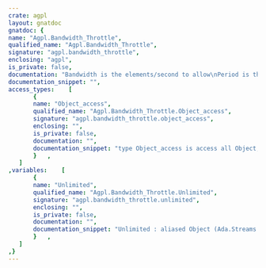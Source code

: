 ```yaml
---
crate: agpl
layout: gnatdoc
gnatdoc: {
name: "Agpl.Bandwidth_Throttle",
qualified_name: "Agpl.Bandwidth_Throttle",
signature: "agpl.bandwidth_throttle",
enclosing: "agpl",
is_private: false,
documentation: "Bandwidth is the elements/second to allow\nPeriod is the period for feedback. Longer ones allow the use\n  of unused bandwidth for more time. (In milliseconds)",
documentation_snippet: "",
access_types:    [
       {
       name: "Object_access",
       qualified_name: "Agpl.Bandwidth_Throttle.Object_access",
       signature: "agpl.bandwidth_throttle.object_access",
       enclosing: "",
       is_private: false,
       documentation: "",
       documentation_snippet: "type Object_access is access all Object;",
       }   ,
   ]
,variables:    [
       {
       name: "Unlimited",
       qualified_name: "Agpl.Bandwidth_Throttle.Unlimited",
       signature: "agpl.bandwidth_throttle.unlimited",
       enclosing: "",
       is_private: false,
       documentation: "",
       documentation_snippet: "Unlimited : aliased Object (Ada.Streams.Stream_Element_Count'Last, 1000);",
       }   ,
   ]
,}
---
```

